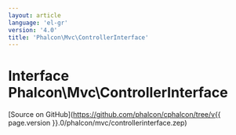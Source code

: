 ```yaml
---
layout: article
language: 'el-gr'
version: '4.0'
title: 'Phalcon\Mvc\ControllerInterface'
---
```

# Interface **Phalcon\Mvc\ControllerInterface**

[Source on GitHub](https://github.com/phalcon/cphalcon/tree/v{{ page.version }}.0/phalcon/mvc/controllerinterface.zep)